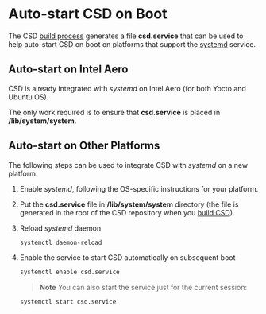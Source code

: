 # Auto-start CSD on Boot

The CSD [build process](../getting_started/building_installation.md) generates a file **csd.service** that can be used to help auto-start CSD on boot on platforms that support the [systemd](https://en.wikipedia.org/wiki/Systemd) service. 

## Auto-start on Intel Aero

CSD is already integrated with *systemd* on Intel Aero (for both Yocto and Ubuntu OS).

The only work required is to ensure that **csd.service** is placed in **/lib/system/system**.


<span id="enable"></span>
## Auto-start on Other Platforms

The following steps can be used to integrate CSD with *systemd* on a new platform. 

1. Enable *systemd*, following the OS-specific instructions for your platform. 
1. Put the **csd.service** file in **/lib/system/system** directory (the file is generated in the root of the CSD repository when you [build CSD](../getting_started/building_installation.md)).
1. Reload *systemd* daemon
   ```sh
   systemctl daemon-reload
   ```
1. Enable the service to start CSD automatically on subsequent boot
   ```sh
   systemctl enable csd.service
   ```

   > **Note** You can also start the service just for the current session:
      ```sh
      systemctl start csd.service
      ```
